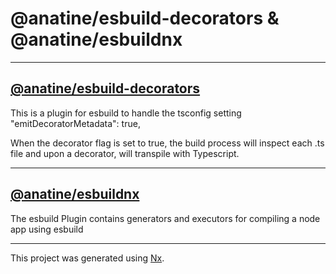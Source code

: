 

# @anatine/esbuild-decorators & @anatine/esbuildnx

----

## [@anatine/esbuild-decorators](https://github.com/anatine/esbuildnx/tree/main/packages/esbuild-decorators)
This is a plugin for esbuild to handle the tsconfig setting "emitDecoratorMetadata": true,

When the decorator flag is set to true, the build process will inspect each .ts file and upon a decorator, will transpile with Typescript.

----

## [@anatine/esbuildnx](https://github.com/anatine/esbuildnx/tree/main/packages/esbuildnx)

The esbuild Plugin contains generators and executors for compiling a node app using esbuild


----

This project was generated using [Nx](https://nx.dev).
